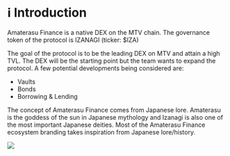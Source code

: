 # ℹ Introduction

Amaterasu Finance is a native DEX on the MTV chain. The governance token of the protocol is IZANAGI (ticker: $IZA)

The goal of the protocol is to be the leading DEX on MTV and attain a high TVL. The DEX will be the starting point but the team wants to expand the protocol. A few potential developments being considered are:

* Vaults
* Bonds
* Borrowing & Lending

The concept of Amaterasu Finance comes from Japanese lore. Amaterasu is the goddess of the sun in Japanese mythology and Izanagi is also one of the most important Japanese deities. Most of the Amaterasu Finance ecosystem branding takes inspiration from Japanese lore/history.

![](<.gitbook/assets/Amaterasu\_Main\_Logo-Transparent BG+Black Outline.png>)
